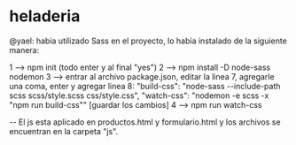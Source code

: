 # heladeria

@yael: habia utilizado Sass en el proyecto, lo había instalado de la siguiente manera:

1 --> npm init (todo enter y al final "yes")
2 --> npm install -D node-sass nodemon
3 --> entrar al archivo package.json, editar la linea 7, agregarle una coma, enter y agregar linea 8:
"build-css": "node-sass --include-path scss scss/style.scss css/style.css",
"watch-css": "nodemon -e scss -x \"npm run build-css\"" [guardar los cambios]
4 --> npm run watch-css

--  El js esta aplicado en productos.html y formulario.html y los archivos se encuentran en la carpeta "js".
